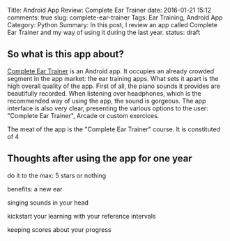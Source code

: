 ﻿Title: Android App Review: Complete Ear Trainer
date: 2016-01-21 15:12
comments: true
slug: complete-ear-trainer
Tags: Ear Training, Android App
Category: Python
Summary: In this post, I review an app called Complete Ear Trainer and my way of using it during the last year.
status: draft

## So what is this app about?

[Complete Ear Trainer](http://www.completeeartrainer.com/en.html) is an Android app. It occupies an already crowded segment in the app market: the ear training apps. What sets it apart is the high overall quality of the app. First of all, the piano sounds it provides are beautifully recorded. When listening over headphones, which is the recommended way of using the app, the sound is gorgeous. The app interface is also very clear, presenting the various options to the user: "Complete Ear Trainer", Arcade or custom exercices. 

The meat of the app is the "Complete Ear Trainer" course. It is constituted of 4

## Thoughts after using the app for one year

do it to the max: 5 stars or nothing

benefits: a new ear

singing sounds in your head

kickstart your learning with your reference intervals

keeping scores about your progress